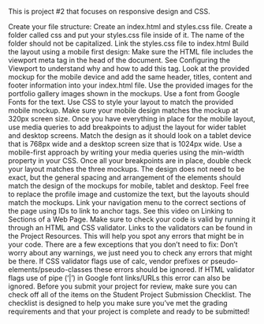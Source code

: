 This is project #2 that focuses on responsive design and CSS.

Create your file structure:
  Create an index.html and styles.css file.
  Create a folder called css and put your styles.css file inside of it. The name of the folder should not be capitalized.
  Link the styles.css file to index.html
Build the layout using a mobile first design:
  Make sure the HTML file includes the viewport meta tag in the head of the document. See Configuring the Viewport to understand why and how to add this tag.
  Look at the provided mockup for the mobile device and add the same header, titles, content and footer information into your index.html file.
  Use the provided images for the portfolio gallery images shown in the mockups.
  Use a font from Google Fonts for the text.
  Use CSS to style your layout to match the provided mobile mockup. Make sure your mobile design matches the mockup at 320px screen size.
Once you have everything in place for the mobile layout, use media queries to add breakpoints to adjust the layout for wider tablet and desktop screens.
  Match the design as it should look on a tablet device that is 768px wide and a desktop screen size that is 1024px wide.
  Use a mobile-first approach by writing your media queries using the min-width property in your CSS.
Once all your breakpoints are in place, double check your layout matches the three mockups.
  The design does not need to be exact, but the general spacing and arrangement of the elements should match the design of the mockups for mobile, tablet and desktop.
  Feel free to replace the profile image and customize the text, but the layouts should match the mockups.
Link your navigation menu to the correct sections of the page using IDs to link to anchor tags. See this video on Linking to Sections of a Web Page.
Make sure to check your code is valid by running it through an HTML and CSS validator.
Links to the validators can be found in the Project Resources. This will help you spot any errors that might be in your code.
There are a few exceptions that you don’t need to fix:
Don’t worry about any warnings, we just need you to check any errors that might be there.
If CSS validator flags use of calc, vendor prefixes or pseudo-elements/pseudo-classes these errors should be ignored.
If HTML validator flags use of pipe (‘|’) in Google font links/URLs this error can also be ignored.
Before you submit your project for review, make sure you can check off all of the items on the Student Project Submission Checklist. The checklist is designed to help you make sure you’ve met the grading requirements and that your project is complete and ready to be submitted!
